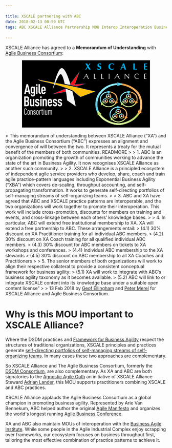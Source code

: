 ```yaml
---

title: XSCALE partnering with ABC
date: 2018-02-13 00:59 UTC
tags: ABC XSCALE Alliance Partnership MOU Interop Interoperation Business Agility

---
```


XSCALE Alliance has agreed to a __Memorandum of Understanding__ with <a href="https://www.agilebusiness.org/">Agile Business Consortium</a>:
<p align="center"> <img src="/img/x-abc-400.png"/> </p>
> This memorandum of understanding between XSCALE Alliance (“XA”) and the Agile Business Consortium (“ABC”) expresses an alignment and convergence of will between the two. It represents a treaty for the mutual benefit of the members of both communities. READMORE 
>
> 1. ABC is an organization promoting the growth of communities working to advance the state of the art in Business Agility. It now recognises XSCALE Alliance as another such community.
>
> 2. XSCALE Alliance is a principled ecosystem of independent agile service providers who develop, share, coach and train agile practice-pattern languages including Exponential Business Agility (“XBA”) which covers de-scaling, throughput accounting, and self-propagating transformation. It works to generate self-directing portfolios of self-managing streams of self-organizing teams.
>
> 3. ABC and XA have agreed that ABC and XSCALE practice patterns are interoperable, and the two organizations will work together to promote their interoperation. This work will include cross-promotion, discounts for members on training and events, and cross-linkage between each others’ knowledge bases.
>
> 4. In particular, ABC will extend free institutional membership to XA. XA will extend a free partnership to ABC. These arrangements entail:
> (4.1) 30% discount on XA Practitioner training for all individual ABC members.
> (4.2) 30% discount on XA Coach training for all qualified individual ABC members.
> (4.3) 30% discount for ABC members on tickets to XA workshops and conferences.
> (4.4) Individual ABC membership to the XA stewards
> (4.5) 30% discount on ABC membership to all XA Coaches and Practitioners
> 
> 5. The senior members of both organizations will work to align their respective collateral to provide a consistent conceptual framework for business agility:
> (5.1) XA will work to integrate with ABC’s business agility taxonomy as it becomes available.
> (5.2) ABC will link to or integrate XSCALE content into its knowledge base under a suitable open content license”
>
> 13 Feb 2018 by <a href="https://www.linkedin.com/in/geofellingham/">Geof Ellingham</a> and <a href="https://www.linkedin.com/in/petermerel/">Peter Merel</a> for XSCALE Alliance and Agile Business Consortium.

# Why is this MOU important to XSCALE Alliance?

Where the DSDM practices and <a href="https://www.agilebusiness.org/communities/framework-for-business-agility/">Framework for Business Agility</a> respect the structures of traditional organizations, XSCALE principles and practices generate <a href="https://www.youtube.com/playlist?list=PLcF9BigzPGr3Fsema6jErOT8xwz0HR7NU">self-directing portfolios of self-managing streams of self-organizing teams</a>. In many cases these two approaches are complementary.

So XSCALE Alliance and The Agile Business Consortium, formerly the <a href="https://www.agilebusiness.org/resources/dsdm-handbooks/the-dsdm-agile-project-framework-2014-onwards">DSDM Consortium</a>, are also complementary. As XA and ABC are both signatories to the <a href="http://agnosticagile.org/">Agnostic Agile Oath</a> an initiative of XSCALE Alliance Steward <a href="https://www.linkedin.com/in/adrianlander/">Adrian Lander</a>, this MOU supports practitioners combining XSCALE and ABC practices.

XSCALE Alliance applauds the Agile Business Consortium as a global champion in promoting business agility. Represented by Arie Van Bennekum, ABC helped author the original <a href="http://agilemanifesto.org/">Agile Manifesto</a> and organizes the world's longest running <a href="https://www.agileconference.org/">Agile Business Conference</a>. 

XA and ABC also maintain MOUs of interoperation with the <a href="http://xscalealliance.org/news/2018/01/27/bai.html">Business Agile Institute</a>. While some people in the Agile Industrial Complex enjoy scrapping over frameworks, our ecosystem focuses on business throughput first, tailoring the most effective combination of practice patterns to achieve it. 

